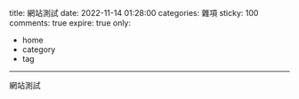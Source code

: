 title: 網站測試
date: 2022-11-14 01:28:00
categories: 雜項
sticky: 100
comments: true
expire: true
only:
- home
- category
- tag

-------------------------
網站測試